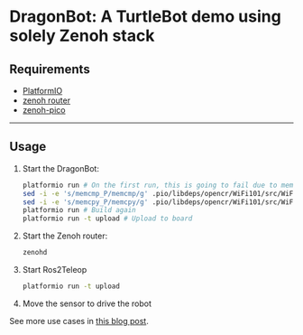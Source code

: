 # DragonBot: A TurtleBot demo using solely Zenoh stack

## **Requirements**

* [PlatformIO](https://platformio.org)
* [zenoh router](http://zenoh.io/docs/getting-started/quick-test/)
* [zenoh-pico](https://github.com/eclipse-zenoh/zenoh-pico)

-----

## **Usage**

1. Start the DragonBot:

     <!-- TODO: define memcmp_P and memcpy_P ourselves? -->
     ```bash
     platformio run # On the first run, this is going to fail due to memcmp_P / memcpy_P in WiFi101 library, so need to run the following command:
     sed -i -e 's/memcmp_P/memcmp/g' .pio/libdeps/opencr/WiFi101/src/WiFiMDNSResponder.cpp
     sed -i -e 's/memcpy_P/memcpy/g' .pio/libdeps/opencr/WiFi101/src/WiFiMDNSResponder.cpp
     platformio run # Build again
     platformio run -t upload # Upload to board
     ```

2. Start the Zenoh router:

     ```bash
     zenohd
     ```

3. Start Ros2Teleop

     ```bash
     platformio run -t upload
     ```

4. Move the sensor to drive the robot

See more use cases in [this blog post](https://zenoh.io/blog/2022-02-02-dragonbot).

